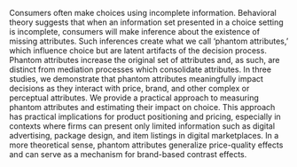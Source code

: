 Consumers often make choices using incomplete information. Behavioral theory suggests that when an information set presented in a choice setting is incomplete, consumers will make inference about the existence of missing attributes. Such inferences create what we call ‘phantom attributes,’ which influence choice but are latent artifacts of the decision process. Phantom attributes increase the original set of attributes and, as such, are distinct from mediation processes which consolidate attributes. In three studies, we demonstrate that phantom attributes meaningfully impact decisions as they interact with price, brand, and other complex or perceptual attributes. We provide a practical approach to measuring phantom attributes and estimating their impact on choice. This approach has practical implications for product positioning and pricing, especially in contexts where firms can present only limited information such as digital advertising, package design, and item listings in digital marketplaces. In a more theoretical sense, phantom attributes generalize price-quality effects and can serve as a mechanism for brand-based contrast effects.
